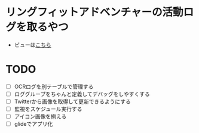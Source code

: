 # リングフィットアドベンチャーの活動ログを取るやつ

- ビューは[こちら](https://docs.google.com/spreadsheets/d/10oY2dDtmoYW1YNovORphBkUut-k81LJu-AFY-7DLyWA/edit#gid=0)

# TODO

- [ ] OCRログを別テーブルで管理する
- [ ] ロググループをちゃんと定義してデバッグをしやすくする
- [ ] Twitterから画像を取得して更新できるようにする
- [ ] 監視をスケジュール実行する
- [ ] アイコン画像を揃える
- [ ] glideでアプリ化